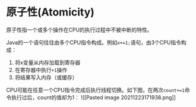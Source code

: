 # 原子性(Atomicity)

原子性指一个或多个操作在CPU的执行过程中不被中断的特性。

Java的一个语句往往由多个CPU指令构成。例如`x+=1;`语句，由3个CPU指令构成：
1. 将x变量从内存加载到寄存器
2. 在寄存器中执行`+1`操作
3. 将结果写入内存（或缓存）

CPU可能在任意一个CPU指令完成后执行线程切换。如下图，在两次`count+=1`命令执行过后，count的值却为1：
![[Pasted image 20211223171938.png]]

